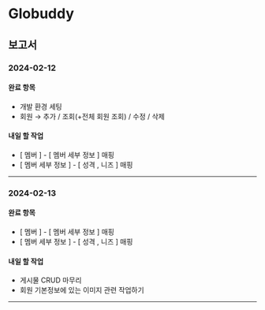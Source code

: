 <!DOCTYPE html>
<html>
<head>


<h1>Globuddy</h1>

<h2>보고서</h2>

<h3>2024-02-12</h3>

<h4>완료 항목</h4>
<ul>
  <li>개발 환경 세팅</li>
  <li>회원 → 추가 / 조회(+전체 회원 조회) / 수정 / 삭제 </li>
</ul>

<h4>내일 할 작업</h4>
<ul>
  <li> [ 멤버 ] - [ 멤버 세부 정보 ]  매핑  </li>
  <li> [ 멤버 세부 정보 ] - [ 성격 , 니즈 ] 매핑 </li>
</ul>

<hr>
<h3>2024-02-13</h3>

<h4>완료 항목</h4>
<ul>
   <li> [ 멤버 ] - [ 멤버 세부 정보 ]  매핑  </li>
  <li> [ 멤버 세부 정보 ] - [ 성격 , 니즈 ] 매핑 </li>
</ul>

<h4>내일 할 작업</h4>
<ul>
  <li> 게시물 CRUD 마무리  </li>
  <li> 회원 기본정보에 있는 이미지 관련 작업하기 </li>
</ul>

<hr>


</body>
</html>
